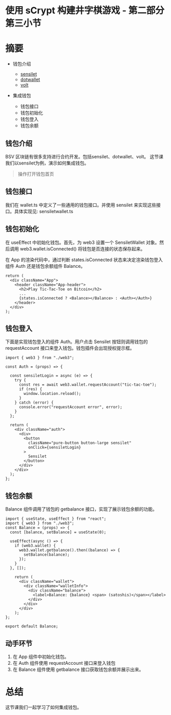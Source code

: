 
# 使用 sCrypt 构建井字棋游戏 - 第二部分 第三小节

# 摘要

* 钱包介绍
  * [sensilet](https://sensilet.com) 
  * [dotwallet](https://www.dotwallet.com/)
  * [volt](https://volt.id)

* 集成钱包
  * 钱包接口
  * 钱包初始化
  * 钱包登入
  * 钱包余额

##  钱包介绍

BSV 区块链有很多支持进行合约开发。包括sensilet、dotwallet、volt。
这节课我们以sensilet为例，演示如何集成钱包。

> 操作打开钱包首页

## 钱包接口

我们在 wallet.ts 中定义了一些通用的钱包接口。并使用 sensilet 来实现这些接口。具体实现见: sensiletwallet.ts

## 钱包初始化

在 useEffect 中初始化钱包。首先，为 web3 设置一个 SensiletWallet 对象。然后调用 web3.wallet.isConnected() 将钱包是否连接的状态保存起来。

在 App 的渲染代码中，通过判断 states.isConnected 状态来决定渲染钱包登入组件 Auth 还是钱包余额组件 Balance。

```
return (
  <div className="App">
    <header className="App-header">
      <h2>Play Tic-Tac-Toe on Bitcoin</h2>
      ...
      {states.isConnected ? <Balance></Balance> : <Auth></Auth>}
    </header>
  </div>
);
```

## 钱包登入

下面是实现钱包登入的组件 Auth。用户点击 Sensilet 按钮则调用钱包的 requestAccount 接口来登入钱包。钱包插件会出现授权提示框。


```
import { web3 } from "./web3";

const Auth = (props) => {

  const sensiletLogin = async (e) => {
    try {
      const res = await web3.wallet.requestAccount("tic-tac-toe");
      if (res) {
        window.location.reload();
      }
    } catch (error) {
      console.error("requestAccount error", error);
    }
  };

  return (
    <div className="auth">
      <div>
        <button
          className="pure-button button-large sensilet"
          onClick={sensiletLogin}
        >
          Sensilet
        </button>
      </div>
    </div>
  );
};
```

## 钱包余额

Balance 组件调用了钱包的 getbalance 接口，实现了展示钱包余额的功能。


```
import { useState, useEffect } from "react";
import { web3 } from "./web3";
const Balance = (props) => {
  const [balance, setBalance] = useState(0);

  useEffect(async () => {
    if (web3.wallet) {
      web3.wallet.getbalance().then((balance) => {
        setBalance(balance);
      });
    }
  }, []);

    return (
      <div className="wallet">
        <div className="walletInfo">
          <div className="balance">
            <label>Balance: {balance} <span> (satoshis)</span></label>
          </div>
        </div>
      </div>
    );
};

export default Balance;
```

## 动手环节

1. 在 App 组件中初始化钱包。
2. 在 Auth 组件使用 requestAccount 接口来登入钱包
3. 在 Balance 组件使用 getbalance 接口获取钱包余额并展示出来。


# 总结

这节课我们一起学习了如何集成钱包。

